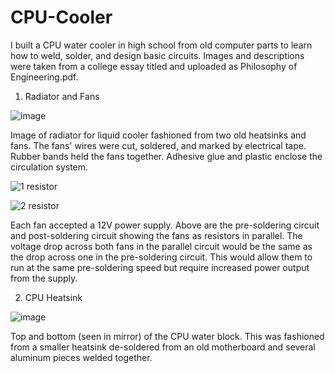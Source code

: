 # CPU-Cooler

I built a CPU water cooler in high school from old computer parts to learn how to weld, solder, and design basic circuits. Images and descriptions were taken from a college essay titled and uploaded as Philosophy of Engineering.pdf.

1. Radiator and Fans

![image](https://github.com/user-attachments/assets/a2caf902-3d17-4e1f-870e-25f4e2bfadf5)

Image of radiator for liquid cooler fashioned from two old heatsinks and fans. The fans' wires were cut, soldered, and marked by electrical tape. Rubber bands held the fans together. Adhesive glue and plastic enclose the circulation system.

![1 resistor](https://github.com/user-attachments/assets/962fe5fc-bf13-4604-b8b0-2a4d9af3b5f3)

![2 resistor](https://github.com/user-attachments/assets/b6b9bce2-034f-4a63-9ddb-381bf80e7e2b)

Each fan accepted a 12V power supply. Above are the pre-soldering circuit and post-soldering circuit showing the fans as resistors in parallel. The voltage drop across both fans in the parallel circuit would be the same as the drop across one in the pre-soldering circuit. This would allow them to run at the same pre-soldering speed but require increased power output from the supply.

2. CPU Heatsink

![image](https://github.com/user-attachments/assets/8622db71-a09e-4d16-8fe5-c3e49451d198)

Top and bottom (seen in mirror) of the CPU water block. This was fashioned from a smaller heatsink de-soldered from an old motherboard and several aluminum pieces welded together.
